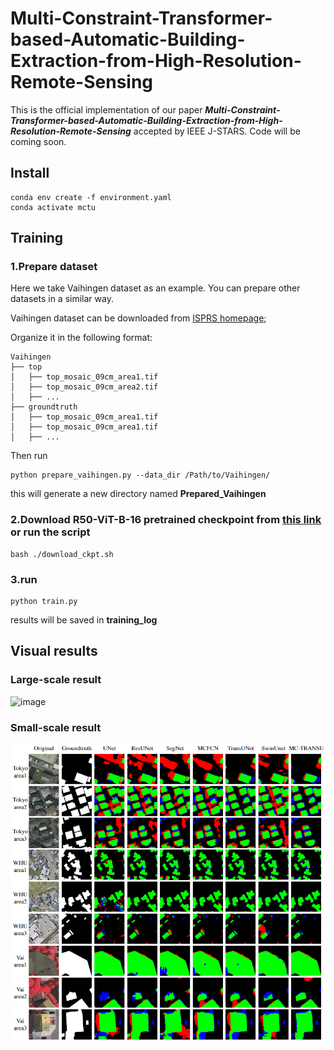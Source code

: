 # Multi-Constraint-Transformer-based-Automatic-Building-Extraction-from-High-Resolution-Remote-Sensing

This is the official implementation of our paper ***Multi-Constraint-Transformer-based-Automatic-Building-Extraction-from-High-Resolution-Remote-Sensing*** accepted by IEEE J-STARS. Code will be coming soon.

## Install
    conda env create -f environment.yaml
    conda activate mctu

## Training
### 1.Prepare dataset
Here we take Vaihingen dataset as an example. You can prepare other datasets in a similar way.

Vaihingen dataset can be downloaded from [ISPRS homepage](https://www.isprs.org/default.aspx);

Organize it in the following format:

    Vaihingen
    ├── top
    │   ├── top_mosaic_09cm_area1.tif
    │   ├── top_mosaic_09cm_area2.tif
    │   ├── ...
    ├── groundtruth
    │   ├── top_mosaic_09cm_area1.tif
    │   ├── top_mosaic_09cm_area1.tif
    │   ├── ...

Then run

    python prepare_vaihingen.py --data_dir /Path/to/Vaihingen/

this will generate a new directory named **Prepared_Vaihingen**

### 2.Download R50-ViT-B-16 pretrained checkpoint from [this link](https://console.cloud.google.com/storage/vit_models/) or run the script
    bash ./download_ckpt.sh

### 3.run
    python train.py

results will be saved in **training_log**

## Visual results
### Large-scale result
![image](results/large_visual_ver1.png)

### Small-scale result
![image](results/small-scale_result.png)
